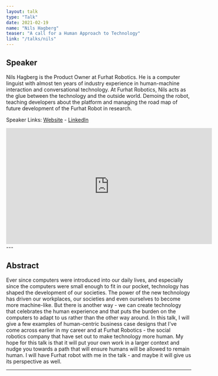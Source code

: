 ```yaml
---
layout: talk
type: "Talk"
date: 2021-02-19
name: "Nils Hagberg"
teaser: "A call for a Human Approach to Technology"
link: "/talks/nils"
---
```

## Speaker

Nils Hagberg is the Product Owner at Furhat Robotics. He is a computer linguist with almost ten years of industry experience in human-machine interaction and conversational technology. At Furhat Robotics, Nils acts as the glue between the technology and the outside world. Demoing the robot, teaching developers about the platform and managing the road map of future development of the Furhat Robot in research.


Speaker Links: [Website](https://furhatrobotics.com/) - [LinkedIn](https://www.linkedin.com/in/nils-hagberg/)

<iframe width="560" height="315" src="https://www.youtube.com/embed/A32bDDGsyl8" frameborder="0" allow="accelerometer; autoplay; clipboard-write; encrypted-media; gyroscope; picture-in-picture" allowfullscreen></iframe>
---

## Abstract
Ever since computers were introduced into our daily lives, and especially since the computers were small enough to fit in our pocket, technology has shaped the development of our societies. The power of the new technology has driven our workplaces, our societies and even ourselves to become more machine-like. But there is another way - we can create technology that celebrates the human experience and that puts the burden on the computers to adapt to us rather than the other way around. In this talk, I will give a few examples of human-centric business case designs that I've come across earlier in my career and at Furhat Robotics - the social robotics company that have set out to make technology more human. My hope for this talk is that it will put your own work in a larger context and nudge you towards a path that will ensure humans will be allowed to remain human. I will have Furhat robot with me in the talk - and maybe it will give us its perspective as well. 

---



